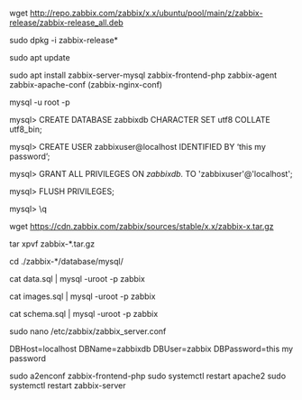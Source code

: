 wget http://repo.zabbix.com/zabbix/x.x/ubuntu/pool/main/z/zabbix-release/zabbix-release_all.deb

sudo dpkg -i zabbix-release*

sudo apt update

sudo apt install zabbix-server-mysql zabbix-frontend-php zabbix-agent zabbix-apache-conf (zabbix-nginx-conf)

mysql -u root -p

mysql> CREATE DATABASE zabbixdb CHARACTER SET utf8 COLLATE utf8_bin;

mysql> CREATE USER zabbixuser@localhost IDENTIFIED BY ‘this my password’;

mysql> GRANT ALL PRIVILEGES ON *zabbixdb.* TO 'zabbixuser'@'localhost';

mysql> FLUSH PRIVILEGES;

mysql> \q

wget https://cdn.zabbix.com/zabbix/sources/stable/x.x/zabbix-x.tar.gz

tar xpvf zabbix-*.tar.gz

cd ./zabbix-*/database/mysql/

cat data.sql | mysql -uroot -p zabbix

cat images.sql | mysql -uroot -p zabbix

cat schema.sql | mysql -uroot -p zabbix


sudo nano /etc/zabbix/zabbix_server.conf


DBHost=localhost
DBName=zabbixdb
DBUser=zabbix
DBPassword=this my password


sudo a2enconf zabbix-frontend-php
sudo systemctl restart apache2
sudo systemctl restart zabbix-server

